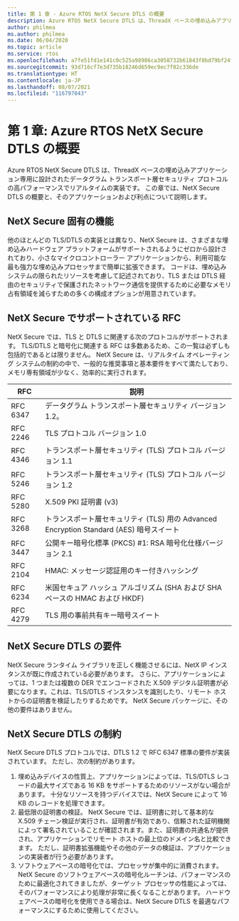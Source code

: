 ```yaml
---
title: 第 1 章 - Azure RTOS NetX Secure DTLS の概要
description: Azure RTOS NetX Secure DTLS は、ThreadX ベースの埋め込みアプリケーション向けに設計されたデータグラム トランスポート層セキュリティ プロトコルのリアルタイムの実装です。
author: philmea
ms.author: philmea
ms.date: 06/04/2020
ms.topic: article
ms.service: rtos
ms.openlocfilehash: a7fe51fd1e141c0c525a98986ca3058732b61843f8bd79bf24fc5ac986147501
ms.sourcegitcommit: 93d716cf7e3d735b18246d659ec9ec7f82c336de
ms.translationtype: HT
ms.contentlocale: ja-JP
ms.lasthandoff: 08/07/2021
ms.locfileid: "116797043"
---
```

# <a name="chapter-1-introduction-to-azure-rtos-netx-secure-dtls"></a>第 1 章: Azure RTOS NetX Secure DTLS の概要

Azure RTOS NetX Secure DTLS は、ThreadX ベースの埋め込みアプリケーション専用に設計されたデータグラム トランスポート層セキュリティ プロトコルの高パフォーマンスでリアルタイムの実装です。 この章では、NetX Secure DTLS の概要と、そのアプリケーションおよび利点について説明します。

## <a name="netx-secure-unique-features"></a>NetX Secure 固有の機能

他のほとんどの TLS/DTLS の実装とは異なり、NetX Secure は、さまざまな埋め込みハードウェア プラットフォームがサポートされるようにゼロから設計されており、小さなマイクロコントローラー アプリケーションから、利用可能な最も強力な埋め込みプロセッサまで簡単に拡張できます。 コードは、埋め込みシステムの限られたリソースを考慮して記述されており、TLS または DTLS 経由のセキュリティで保護されたネットワーク通信を提供するために必要なメモリ占有領域を減らすための多くの構成オプションが用意されています。

## <a name="rfcs-supported-by-netx-secure"></a>NetX Secure でサポートされている RFC

NetX Secure では、TLS と DTLS に関連する次のプロトコルがサポートされます。 TLS/DTLS と暗号化に関連する RFC は多数あるため、この一覧は必ずしも包括的であるとは限りません。 NetX Secure は、リアルタイム オペレーティング システムの制約の中で、一般的な推奨事項と基本要件をすべて満たしており、メモリ専有領域が少なく、効率的に実行されます。


| RFC | 説明 |
| --- | ----------- |
| RFC 6347 | データグラム トランスポート層セキュリティ バージョン 1.2。 |
| RFC 2246 | TLS プロトコル バージョン 1.0|
| RFC 4346 | トランスポート層セキュリティ (TLS) プロトコル バージョン 1.1 |
| RFC 5246 | トランスポート層セキュリティ (TLS) プロトコル バージョン 1.2 |
| RFC 5280 | X.509 PKI 証明書 (v3) |
| RFC 3268 | トランスポート層セキュリティ (TLS) 用の Advanced Encryption Standard (AES) 暗号スイート |
| RFC 3447 | 公開キー暗号化標準 (PKCS) #1: RSA 暗号化仕様バージョン 2.1 |
| RFC 2104 | HMAC: メッセージ認証用のキー付きハッシング |
| RFC 6234 | 米国セキュア ハッシュ アルゴリズム (SHA および SHA ベースの HMAC および HKDF) |
| RFC 4279 | TLS 用の事前共有キー暗号スイート |

## <a name="netx-secure-dtls-requirements"></a>NetX Secure DTLS の要件

NetX Secure ランタイム ライブラリを正しく機能させるには、NetX IP インスタンスが既に作成されている必要があります。 さらに、アプリケーションによっては、1 つまたは複数の DER でエンコードされた X.509 デジタル証明書が必要になります。これは、TLS/DTLS インスタンスを識別したり、リモート ホストからの証明書を検証したりするためです。 NetX Secure パッケージに、その他の要件はありません。

## <a name="netx-secure-dtls-constraints"></a>NetX Secure DTLS の制約

NetX Secure DTLS プロトコルでは、DTLS 1.2 で RFC 6347 標準の要件が実装されています。 ただし、次の制約があります。

1. 埋め込みデバイスの性質上、アプリケーションによっては、TLS/DTLS レコードの最大サイズである 16 KB をサポートするためのリソースがない場合があります。 十分なリソースを持つデバイスでは、NetX Secure によって 16 KB のレコードを処理できます。
2. 最低限の証明書の検証。 NetX Secure では、証明書に対して基本的な X.509 チェーン検証が実行され、証明書が有効であり、信頼された証明機関によって署名されていることが確認されます。また、証明書の共通名が提供され、アプリケーションでリモート ホストの最上位のドメイン名と比較できます。 ただし、証明書拡張機能やその他のデータの検証は、アプリケーションの実装者が行う必要があります。
3. ソフトウェアベースの暗号化では、プロセッサが集中的に消費されます。 NetX Secure のソフトウェアベースの暗号化ルーチンは、パフォーマンスのために最適化されてきましたが、ターゲット プロセッサの性能によっては、そのパフォーマンスにより処理が非常に長くなることがあります。 ハードウェアベースの暗号化を使用できる場合は、NetX Secure DTLS を最適なパフォーマンスにするために使用してください。
